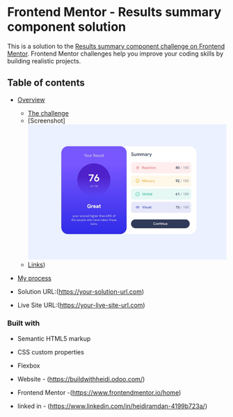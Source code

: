# Frontend Mentor - Results summary component solution

This is a solution to the [Results summary component challenge on Frontend Mentor](https://www.frontendmentor.io/challenges/results-summary-component-CE_K6s0maV). Frontend Mentor challenges help you improve your coding skills by building realistic projects. 

## Table of contents

- [Overview](#overview)
  - [The challenge](#the-challenge)
  - [Screenshot]![](./Screenshot.jpg)
  - [Links](https://github.com/H-wq-prog/results-summary-component.git))
- [My process](#my-process)









- Solution URL:(https://your-solution-url.com)
- Live Site URL:(https://your-live-site-url.com)


### Built with

- Semantic HTML5 markup
- CSS custom properties
- Flexbox







- Website - (https://buildwithheidi.odoo.com/)
- Frontend Mentor -(https://www.frontendmentor.io/home)
- linked in - (https://www.linkedin.com/in/heidiramdan-4199b723a/)

